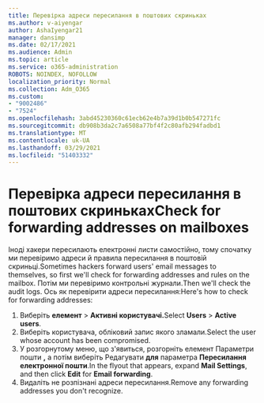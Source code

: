 ```yaml
---
title: Перевірка адреси пересилання в поштових скриньках
ms.author: v-aiyengar
author: AshaIyengar21
manager: dansimp
ms.date: 02/17/2021
ms.audience: Admin
ms.topic: article
ms.service: o365-administration
ROBOTS: NOINDEX, NOFOLLOW
localization_priority: Normal
ms.collection: Adm_O365
ms.custom:
- "9002486"
- "7524"
ms.openlocfilehash: 3abd45230360c61ecb62e4b7a39d1b0b547271fc
ms.sourcegitcommit: db908b3da2c7a6508a77bf4f2c80afb294fadbd1
ms.translationtype: MT
ms.contentlocale: uk-UA
ms.lasthandoff: 03/29/2021
ms.locfileid: "51403332"
---
```

# <a name="check-for-forwarding-addresses-on-mailboxes"></a><span data-ttu-id="f5462-102">Перевірка адреси пересилання в поштових скриньках</span><span class="sxs-lookup"><span data-stu-id="f5462-102">Check for forwarding addresses on mailboxes</span></span>

<span data-ttu-id="f5462-103">Іноді хакери пересилають електронні листи самостійно, тому спочатку ми перевіримо адреси й правила пересилання в поштовій скриньці.</span><span class="sxs-lookup"><span data-stu-id="f5462-103">Sometimes hackers forward users' email messages to themselves, so first we'll check for forwarding addresses and rules on the mailbox.</span></span> <span data-ttu-id="f5462-104">Потім ми перевіримо контрольні журнали.</span><span class="sxs-lookup"><span data-stu-id="f5462-104">Then we'll check the audit logs.</span></span> <span data-ttu-id="f5462-105">Ось як перевірити адреси пересилання:</span><span class="sxs-lookup"><span data-stu-id="f5462-105">Here's how to check for forwarding addresses:</span></span>

1. <span data-ttu-id="f5462-106">Виберіть **елемент**  >  **Активні користувачі.**</span><span class="sxs-lookup"><span data-stu-id="f5462-106">Select **Users** > **Active users**.</span></span>
1. <span data-ttu-id="f5462-107">Виберіть користувача, обліковий запис якого зламали.</span><span class="sxs-lookup"><span data-stu-id="f5462-107">Select the user whose account has been compromised.</span></span>
1. <span data-ttu-id="f5462-108">У розгорнутому меню, що з'явиться, розгорніть елемент Параметри пошти **,** а потім виберіть Редагувати **для** параметра **Пересилання електронної пошти**.</span><span class="sxs-lookup"><span data-stu-id="f5462-108">In the flyout that appears, expand **Mail Settings**, and then click **Edit** for **Email forwarding**.</span></span>
1. <span data-ttu-id="f5462-109">Видаліть не розпізнані адреси пересилання.</span><span class="sxs-lookup"><span data-stu-id="f5462-109">Remove any forwarding addresses you don't recognize.</span></span>